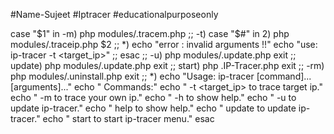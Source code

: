 #Name-Sujeet
#Iptracer
#educationalpurposeonly


case "$1" in
  -m)
    php modules/.tracem.php
  ;;
  -t)
    case "$#" in
    2)
      php modules/.traceip.php $2
    ;;
    *)
      echo "error : invalid arguments !!"
      echo "use: ip-tracer -t <target_ip>"
    ;;
    esac
  ;;
  -u)
    php modules/.update.php
    exit
  ;;
  update)
    php modules/.update.php
    exit
  ;;
  start)
    php .IP-Tracer.php
    exit
  ;;
  -rm)
    php modules/.uninstall.php
    exit
  ;;
  *)
    echo "Usage: ip-tracer [command]... [arguments]..."
    echo " Commands:"
    echo " -t <target_ip>      to trace target ip."
    echo " -m                  to trace your own ip."
    echo " -h                  to show help."
    echo " -u                  to update ip-tracer."
    echo " help                to show help."
    echo " update              to update ip-tracer."
    echo " start               to start ip-tracer menu."
esac
